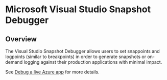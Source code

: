 # Microsoft Visual Studio Snapshot Debugger

## Overview

The Visual Studio Snapshot Debugger allows users to set snappoints and logpoints (similar to breakpoints) in order to generate snapshots or on-demand logging against their production applications with minimal impact.

See [Debug a live Azure app](https://aka.ms/snappoint) for more details.